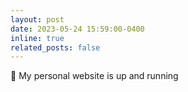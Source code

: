 ```yaml
---
layout: post
date: 2023-05-24 15:59:00-0400
inline: true
related_posts: false
---
```


:link: My personal website is up and running
<!-- A simple inline announcement. -->
